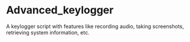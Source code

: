 # Advanced_keylogger
A keylogger script with features like recording audio, taking screenshots, retrieving system information, etc.
